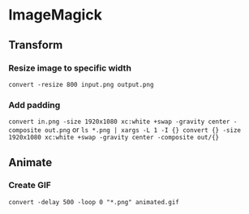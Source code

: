 # ImageMagick

## Transform

### Resize image to specific width

`convert -resize 800 input.png output.png`

### Add padding

`convert in.png -size 1920x1080 xc:white +swap -gravity center -composite out.png`
or
`ls *.png | xargs -L 1 -I {} convert {} -size 1920x1080 xc:white +swap -gravity center -composite out/{}`

## Animate

### Create GIF

`convert -delay 500 -loop 0 "*.png" animated.gif`
